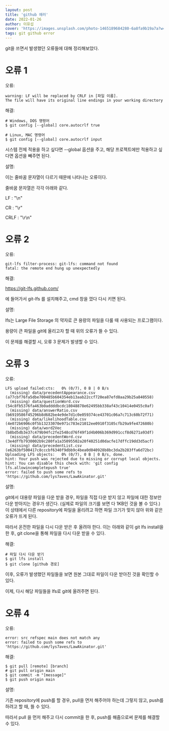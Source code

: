 ```yaml
---
layout: post
title: 'github 에러'
date: 2022-01-26
author: 이유섭
cover: 'https://images.unsplash.com/photo-1465189684280-6a8fa9b19a7a?w=1600&q=900'
tags: git github error
---
```




git을 쓰면서 발생했던 오류들에 대해 정리해보았다.



# 오류 1

오류:

```shell
warning: LF will be replaced by CRLF in [파일 이름].
The file will have its original line endings in your working directory
```



해결:

```shell
# Windows, DOS 명령어
$ git config [--global] core.autocrlf true

# Linux, MAC 명령어
$ git config [--global] core.autocrlf input
```

 시스템 전체 적용을 하고 싶다면 --global 옵션을 주고, 해당 프로젝트에만 적용하고 싶다면 옵션을 빼주면 된다.



설명:

 이는 줄바꿈 문자열이 다르기 때문에 나타나는 오류이다.

 줄바꿈 문자열은 각각 아래와 같다.

LF : "\n"

CR : "\r"

CRLF : "\r\n"



# 오류 2

오류:

```shell
git-lfs filter-process: git-lfs: command not found
fatal: the remote end hung up unexpectedly
```



해결:

https://git-lfs.github.com/

에 들어가서 git-lfs 를 설치해주고, cmd 창을 껐다 다시 키면 된다.



설명:

 lfs는 Large File Storage 의 약자로 큰 용량의 파일을 다룰 때 사용되는 프로그램이다.

 용량이 큰 파일을 git에 올리고자 할 때 위의 오류가 뜰 수 있다.

 이 문제를 해결할 시, 오류 3 문제가 발생할 수 있다.



# 오류 3

오류:

```shell
LFS upload failed:cts:   0% (0/7), 0 B | 0 B/s
  (missing) data/precedentAppearance.csv (a77cbf76fa5dbe700485b604354eb13aab22ccf720ea87efd8aa29b25a840558)
  (missing) data/questionWord.csv (54c8fb5376fa463b0addddbcdc18048878e62495bb338af43c10414e0455c0af)
  (missing) data/answerRatio.csv (b6919586f45296b8d682be4e9de7d1c0e059374ce43701c06a7c713c60b72f71)
  (missing) data/likelihoodTable.csv (4e072b6906c0f5b13233070e971c783e21012ee0910f3105cfb29a9fe472680b)
  (missing) data/word2Vec (b8bd5db3e37c479b94fc2fe2548cd76f49f1d4b006b369d991ccf8d6271a93df)
  (missing) data/precedentWord.csv (3e4dffb7930002b9c280fa1a35095502a20f40251d0dacfe17dffc19dd3d5acf)
  (missing) data/precedentList.csv (e6263bf500417c8cccbf6340f9dbb9c4bea0d040928b8bc3da2b283ffa6d72bc)
Uploading LFS objects:   0% (0/7), 0 B | 0 B/s, done.
hint: Your push was rejected due to missing or corrupt local objects.
hint: You can disable this check with: 'git config lfs.allowincompletepush true'
error: failed to push some refs to 'https://github.com/lys7aves/LawAkinator.git'
```



설명:

 git에서 대용량 파일을 다운 받을 경우, 파일을 직접 다운 받지 않고 파일에 대한 정보만 다운 받아지는 경우가 생긴다. (실제로 파일의 크기를 보면 다 1KB인 것을 볼 수 있다.) 이 상태에서 다른 repository에 파일을 올리려고 하면 파일 크기가 맞지 않아 위와 같은 오류가 뜨게 된다.

 따라서 온전한 파일을 다시 다운 받은 후 올려야 한다. 이는 아래와 같이 git lfs install을 한 후, git clone을 통해 파일을 다시 다운 받을 수 있다.



해결:

```shell
# 파일 다시 다운 받기
$ git lfs install
$ git clone [github 경로]
```

이후, 오류가 발생했던 파일들을 보면 원본 그대로 파일이 다운 받아진 것을 확인할 수 있다.

이제, 다시 해당 파일들을 lfs로 git에 올려주면 된다.







# 오류 4

오류:

```shell
error: src refspec main does not match any
error: failed to push some refs to 'https://github.com/lys7aves/LawAkinator.git'
```



해결:

```shell
$ git pull [remote] [branch]
# git pull origin main
$ git commit -m "[message]"
$ git push origin main
```



설명:

 기존 repository에 push를 할 경우, pull을 먼저 해주어야 하는데 그렇지 않고, push를 하려고 할 때, 뜰 수 있다.

 따라서 pull 을 먼저 해주고 다시 commit을 한 후, push를 해줌으로써 문제를 해결할 수 있다.
